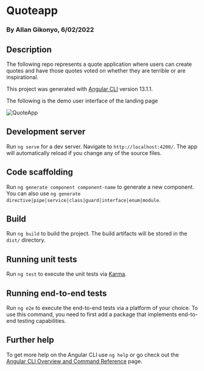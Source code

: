 # Quoteapp

### By Allan Gikonyo, 6/02/2022

## Description

The following repo represents a quote application where users can create quotes and have those quotes voted on whether they are terrible or are inspirational. 

This project was generated with [Angular CLI](https://github.com/angular/angular-cli) version 13.1.1.

The following is the demo user interface of the landing page

![QuoteApp](./img/pizza-parlour-reference.jpeg)

## Development server

Run `ng serve` for a dev server. Navigate to `http://localhost:4200/`. The app will automatically reload if you change any of the source files.

## Code scaffolding

Run `ng generate component component-name` to generate a new component. You can also use `ng generate directive|pipe|service|class|guard|interface|enum|module`.

## Build

Run `ng build` to build the project. The build artifacts will be stored in the `dist/` directory.

## Running unit tests

Run `ng test` to execute the unit tests via [Karma](https://karma-runner.github.io).

## Running end-to-end tests

Run `ng e2e` to execute the end-to-end tests via a platform of your choice. To use this command, you need to first add a package that implements end-to-end testing capabilities.

## Further help

To get more help on the Angular CLI use `ng help` or go check out the [Angular CLI Overview and Command Reference](https://angular.io/cli) page.
